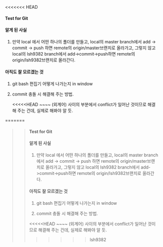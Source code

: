 <<<<<<< HEAD

#### Test for Git



#### 알게 된 사실

1. 만약 local 에서 어떤 하나의 폴더를 만들고, local의 master branch에서 add -> commit -> push 하면 remote의 origin/master브랜치로 올라가고, 그렇지 않고 local의 lsh9382 branch에서 add->commit->push하면 remote의 origin/lsh9382브랜치로 올라간다.   

   

#### 아직도 잘 모르겠는 것

1. git bash 편집기 어떻게 나가는지 in window  

2. commit 충돌 시 해결해 주는 방법. 

   <<<<<HEAD ~~~~ (외계어)  사이의 부분에서 conflict가 일어난 것이므로 해결해 주는 건데, 실제로 해봐야 알 듯.  

   

=======
>>#### Test for Git
>>
>>
>>
>>#### 알게 된 사실
>>
>>1. 만약 local 에서 어떤 하나의 폴더를 만들고, local의 master branch에서 add -> commit -> push 하면 remote의 origin/master브랜치로 올라가고, 그렇지 않고 local의 lsh9382 branch에서 add->commit->push하면 remote의 origin/lsh9382브랜치로 올라간다.   
>>
>>   
>>
>>#### 아직도 잘 모르겠는 것
>>
>>1. git bash 편집기 어떻게 나가는지 in window  
>>
>>2. commit 충돌 시 해결해 주는 방법. 
>>
>>   <<<<<HEAD ~~~~ (외계어)  사이의 부분에서 conflict가 일어난 것이므로 해결해 주는 건데, 실제로 해봐야 알 듯.  
>>
>>
>>>>>>> lsh9382
